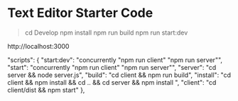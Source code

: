 # Text Editor Starter Code

> cd Develop
> npm install
> npm run build
> npm run start:dev

http://localhost:3000

"scripts": {
"start:dev": "concurrently \"npm run client\" \"npm run server\"",
"start": "concurrently \"npm run client\" \"npm run server\"",
"server": "cd server && node server.js",
"build": "cd client && npm run build",
"install": "cd client && npm install && cd .. && cd server && npm install ",
"client": "cd client/dist && npm start"
},
